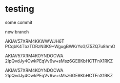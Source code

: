 # testing

some commit


new branch

AKIAV57XRM4KKWWWJH6T
PCqbK4TbzTDRzN3K9+WgugBWKrYsG/Z5ZQ7u8hmO

AKIAV57XRM4KOYNDOCWA
2IpQvdJy4OwkPEqVv6w+sMsz6GE8KbHCTFnX1RKZ



AKIAV57XRM4KOYNDOCWA
2IpQvdJy4OwkPEqVv6w+sMsz6GE8KbHCTFnX1RKZ
